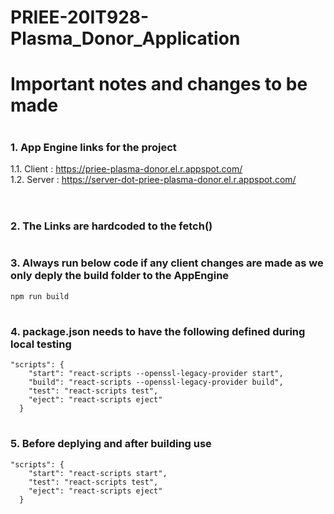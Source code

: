 # PRIEE-20IT928-Plasma_Donor_Application

# <h1> Important notes and changes to be made

# <h3> 1. App Engine links for the project
   1.1. Client : https://priee-plasma-donor.el.r.appspot.com/ <br>
   1.2. Server : https://server-dot-priee-plasma-donor.el.r.appspot.com/<br>
<br>
# <h3> 2. The Links are hardcoded to the fetch()
# <h3> 3. Always run below code if any client changes are made as we only deply the build folder to the AppEngine
```
npm run build
```
# <h3> 4. package.json needs to have the following defined during local testing
```
"scripts": {
    "start": "react-scripts --openssl-legacy-provider start",
    "build": "react-scripts --openssl-legacy-provider build",
    "test": "react-scripts test",
    "eject": "react-scripts eject"
  }
```
# <h3> 5. Before deplying and after building use
```
"scripts": {
    "start": "react-scripts start",
    "test": "react-scripts test",
    "eject": "react-scripts eject"
  }
```
